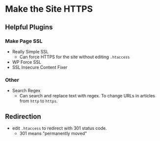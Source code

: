 # Make the Site HTTPS

## Helpful Plugins

### Make Page SSL

* Really Simple SSL
    * Can force HTTPS for the site without editing `.htaccess`
* WP Force SSL
* SSL Insecure Content Fixer

### Other

* Search Regex
    * Can search and replace text with regex. To change URLs in articles from `http` to `https`.

## Redirection

* edit `.htaccess` to redirect with 301 status code.
    * 301 means "permanently moved"
